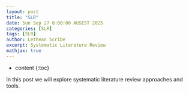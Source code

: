 ```yaml
---
layout: post
title: "SLR"
date: Sun Sep 27 8:00:00 AUSEST 2025
categories: [SLR]
tags: [SLR]
author: Lethean Scribe
excerpt: Systematic Literature Review
mathjax: true
---
```


* content
{:toc}

In this post we will explore systematic literature review approaches and tools.
